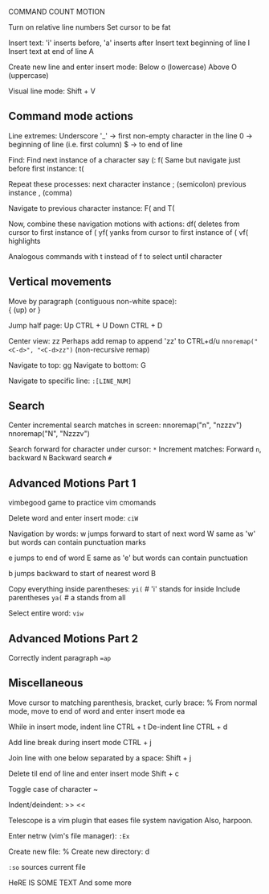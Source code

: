 COMMAND COUNT MOTION


Turn on relative line numbers
Set cursor to be fat

Insert text:  'i' inserts before, 'a' inserts after
Insert text beginning of line  I
Insert text at end of line  A

Create new line and enter insert mode:
Below o (lowercase)
Above O (uppercase)





Visual line mode:  Shift + V


## Command mode actions

Line extremes:
Underscore '_' -> first non-empty character in the line
0 -> beginning of line (i.e. first column)
$ -> to end of line

Find:
Find next instance of a character say (:  f(
Same but navigate just before first instance:  t(

Repeat these processes:  next character instance ;  (semicolon)
                            previous instance ,  (comma)

Navigate to previous character instance:  F( and T(

Now, combine these navigation motions with actions:
df(  deletes from cursor to first instance of (
yf(  yanks from cursor to first instance of (
vf(  highlights

Analogous commands with t instead of f to select until character




## Vertical movements

Move by paragraph (contiguous non-white space):  
{ (up) or }

Jump half page:
Up  CTRL + U
Down  CTRL + D 


Center view:  zz
Perhaps add remap to append 'zz' to CTRL+d/u
`nnoremap("<C-d>", "<C-d>zz")`
(non-recursive remap)

Navigate to top:  gg
Navigate to bottom:  G

Navigate to specific line:  `:[LINE_NUM]`



## Search

Center incremental search matches in screen:
nnoremap("n", "nzzzv")
nnoremap("N", "Nzzzv")


Search forward for character under cursor:  `*`
Increment matches:  Forward `n`, backward `N`
Backward search `#`



## Advanced Motions Part 1

vimbegood game to practice vim cmomands

Delete word and enter insert mode:  `ciW`

Navigation by words:
w jumps forward to start of next word
W same as 'w' but words can contain punctuation marks

e jumps to end of word
E same as 'e' but words can contain punctuation

b jumps backward to start of nearest word
B



Copy everything inside parentheses:  `yi(`  # 'i' stands for inside
Include parentheses `ya(`  # a stands from all

Select entire word:  `viw`



## Advanced Motions Part 2

Correctly indent paragraph `=ap`






## Miscellaneous

Move cursor to matching parenthesis, bracket, curly brace:  %
From normal mode, move to end of word and enter insert mode  ea

While in insert mode, indent line  CTRL + t
De-indent line  CTRL + d

Add line break during insert mode  CTRL + j

Join line with one below separated by a space:  Shift + j

Delete til end of line and enter insert mode  Shift + c

Toggle case of character ~

Indent/deindent:  >>  <<



Telescope is a vim plugin that eases file system navigation
Also, harpoon.




Enter netrw (vim's file manager):  `:Ex`

Create new file:  %
Create new directory:  d

`:so` sources current file



HeRE IS SOME TEXT
And some more
